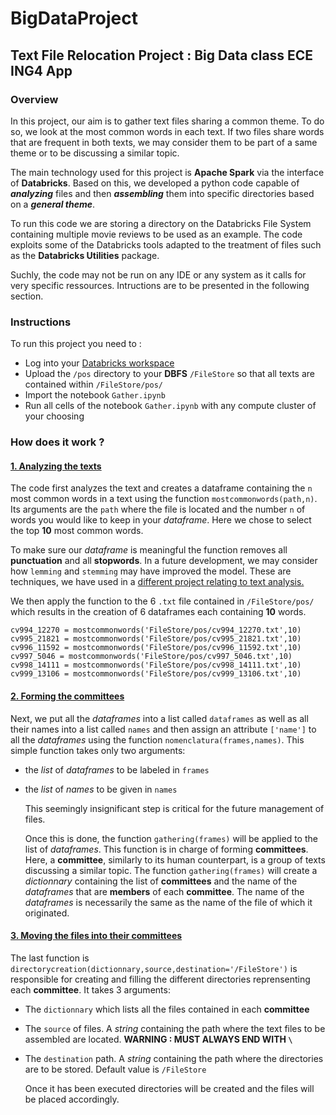 # BigDataProject

## Text File Relocation Project : Big Data class ECE ING4 App

### Overview

  In this project, our aim is to gather text files sharing a common theme. To do so, we look at the most common words in each text.
If two files share words that are frequent in both texts, we may consider them to be part of a same theme or to be 
discussing a similar topic. 

  The main technology used for this project is **Apache Spark** via the interface of **Databricks**. Based on this, we developed a python code capable
of ***analyzing*** files and then ***assembling*** them into specific directories based on a ***general theme***. 

  To run this code we are storing a directory on the Databricks File System containing multiple movie reviews to be used as an example. The code exploits some of the Databricks tools adapted to the treatment of files such as the **Databricks Utilities** package.
  
  Suchly, the code may not be run on any IDE or any system as it calls for very specific ressources. Intructions are to be presented in the following section.

### Instructions

To run this project you need to :
- Log into your [Databricks workspace](https://accounts.cloud.databricks.com/login?tuuid=1f15a7e6-a8ea-4d42-856d-dea4fac9358b)
- Upload the `/pos` directory to your **DBFS** `/FileStore` so that all texts are contained within `/FileStore/pos/`
- Import the notebook `Gather.ipynb`
- Run all cells of the notebook `Gather.ipynb` with any compute cluster of your choosing

### How does it work ?

#### <ins>1. Analyzing the texts</ins>

  The code first analyzes the text and creates a dataframe containing the `n` most common words in a text using the function `mostcommonwords(path,n)`. Its 
arguments are the `path` where the file is located and the number `n` of words you would like to keep in your _dataframe_. Here we chose to select the top **10** 
most common words.

  To make sure our _dataframe_ is meaningful the function removes all **punctuation** and all **stopwords**. In a future development, we may 
consider how `lemming` and `stemming` may have improved the model. These are techniques, we have used in a [different project relating to text analysis.](github.com/mohamedLemineK/Sentiment-Analysis) 

We then apply the function to the 6 `.txt` file contained in `/FileStore/pos/`  which results in the creation of 6 dataframes each containing **10** words. 

```
cv994_12270 = mostcommonwords('FileStore/pos/cv994_12270.txt',10)
cv995_21821 = mostcommonwords('FileStore/pos/cv995_21821.txt',10)
cv996_11592 = mostcommonwords('FileStore/pos/cv996_11592.txt',10)
cv997_5046 = mostcommonwords('FileStore/pos/cv997_5046.txt',10)
cv998_14111 = mostcommonwords('FileStore/pos/cv998_14111.txt',10)
cv999_13106 = mostcommonwords('FileStore/pos/cv999_13106.txt',10)
```

#### <ins>2. Forming the committees</ins>

  Next, we put all the _dataframes_ into a list called `dataframes` as well as all their names into a list called `names` and then assign an attribute `['name']` to
all the _dataframes_ using the function `nomenclatura(frames,names)`. This simple function takes only two arguments:

- the _list_ of *dataframes* to be labeled in `frames`
- the _list_ of *names* to be given in `names`

  This seemingly insignificant step is critical for the future management of files.

  Once this is done, the function `gathering(frames)` will be applied to the list of _dataframes_. This function is in charge of forming **committees**. Here, a 
**committee**, similarly to its human counterpart, is a group of texts discussing a similar topic. The function `gathering(frames)` will create a _dictionnary_ containing
the list of **committees** and the name of the _dataframes_ that are **members** of each **committee**. The name of the _dataframes_ is necessarily the same as the name
of the file of which it originated.

#### <ins>3. Moving the files into their committees</ins>

  The last function is `directorycreation(dictionnary,source,destination='/FileStore')` is responsible for creating and filling the different directories reprensenting
each **committee**. It takes 3 arguments: 

- The `dictionnary` which lists all the files contained in each **committee**
- The `source` of files. A _string_ containing the path where the text files to be assembled are located. **WARNING : MUST ALWAYS END WITH `\`**
- The `destination` path. A _string_ containing the path where the directories are to be stored. Default value is `/FileStore`
  
  Once it has been executed directories will be created and the files will be placed accordingly.  






